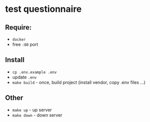 # test questionnaire
## Require:
* `docker`
* free `:80` port
## Install
* `cp .env.example .env`
* update `.env`
* `make build` - once, build project (install vendor, copy .env files ...)
## Other
* `make up` - up server
* `make down` - down server
